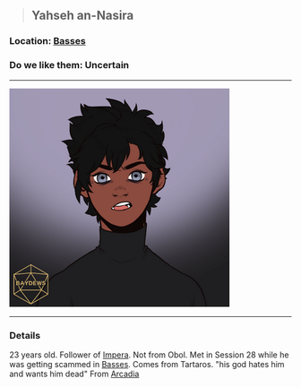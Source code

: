 >## Yahseh an-Nasira

### Location: [Basses](../../Locations/Basses.md)

### Do we like them: Uncertain

***

![yahseh](../../../Templates/images/npc-yahseh.png "wolf guy")

***

### Details

23 years old. Follower of [Impera](../../Religion/Pantheon%20II/Impera.md). Not from Obol. Met in Session 28 while he was getting scammed in [Basses](../../Locations/Basses.md). Comes from Tartaros. "his god hates him and wants him dead"
From [Arcadia](../../Locations/Arcadia.md)